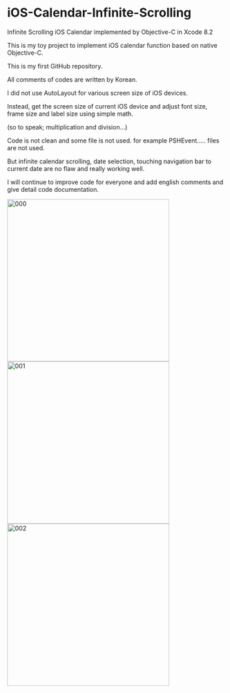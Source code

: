 # iOS-Calendar-Infinite-Scrolling



Infinite Scrolling iOS Calendar implemented by Objective-C in Xcode 8.2

This is my toy project to implement iOS calendar function based on native Objective-C.

This is my first GitHub repository.

All comments of codes are written by Korean.

I did not use AutoLayout for various screen size of iOS devices.

Instead, get the screen size of current iOS device and adjust font size, frame size and label size using simple math.

(so to speak; multiplication and division...)

Code is not clean and some file is not used. for example PSHEvent..... files are not used.

But infinite calendar scrolling, date selection, touching navigation bar to current date are no flaw and really working well.


I will continue to improve code for everyone and add english comments and give detail code documentation.


<img width="375" alt="000" src="https://cloud.githubusercontent.com/assets/7078328/22624827/6cde52aa-ebca-11e6-93b7-2505f0c714ea.gif">

<img width="375" alt="001" src="https://cloud.githubusercontent.com/assets/7078328/22624614/73846938-ebc4-11e6-8d20-58ccf594bdad.png">

<img width="375" alt="002" src="https://cloud.githubusercontent.com/assets/7078328/22624615/7abcd4a6-ebc4-11e6-8d8e-11addbe933cd.png">
